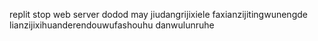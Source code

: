 replit
stop
web
server
dodod
may
jiudangrijixiele
faxianzijitingwunengde
lianzijixihuanderendouwufashouhu
danwulunruhe